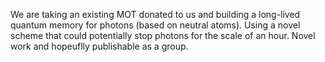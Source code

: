 We are taking an existing MOT donated to us and building a long-lived quantum memory for photons (based on neutral atoms). Using a novel scheme that could potentially stop photons for the scale of an hour. Novel work and hopeuflly publishable as a group.